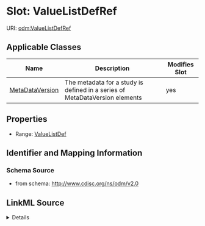 # Slot: ValueListDefRef

URI: [odm:ValueListDefRef](http://www.cdisc.org/ns/odm/v2.0/ValueListDefRef)



<!-- no inheritance hierarchy -->




## Applicable Classes

| Name | Description | Modifies Slot |
| --- | --- | --- |
[MetaDataVersion](MetaDataVersion.md) | The metadata for a study is defined in a series of MetaDataVersion elements |  yes  |







## Properties

* Range: [ValueListDef](ValueListDef.md)





## Identifier and Mapping Information







### Schema Source


* from schema: http://www.cdisc.org/ns/odm/v2.0




## LinkML Source

<details>
```yaml
name: ValueListDefRef
from_schema: http://www.cdisc.org/ns/odm/v2.0
rank: 1000
identifier: false
alias: ValueListDefRef
domain_of:
- MetaDataVersion
range: ValueListDef

```
</details>